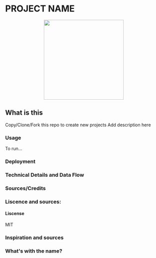 # PROJECT NAME
<p align="center">
    <img src="https://github.com/thetomcraig/git_template/blob/master/project_icon.png" width="256" align="middle">
</p>

## What is this
Copy/Clone/Fork this repo to create new projects
Add description here

### Usage
To run...

### Deployment

### Technical Details and Data Flow

### Sources/Credits

### Liscence and sources:
#### Liscense
MIT
### Inspiration and sources

### What's with the name?

